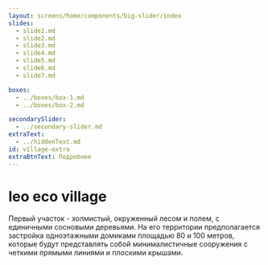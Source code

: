 ```yaml
---
layout: screens/home/components/big-slider/index
slides:
  - slide1.md
  - slide2.md
  - slide3.md
  - slide4.md
  - slide5.md
  - slide6.md
  - slide7.md

boxes:
  - ../boxes/box-1.md
  - ../boxes/box-2.md

secondarySlider:
  - ../secondary-slider.md
extraText:
  - ../hiddenText.md
id: village-extra
extraBtnText: Подробнее
---
```


# leo **eco** village

Первый участок - холмистый, окруженный лесом и полем, с единичными сосновыми деревьями.
На его территории предполагается застройка одноэтажными домиками площадью 80 и 100 метров, которые будут представлять собой минималистичные сооружения с четкими прямыми линиями и плоскими крышами.
